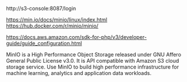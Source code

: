 http://s3-console:8087/login


https://min.io/docs/minio/linux/index.html
https://hub.docker.com/r/minio/minio/

https://docs.aws.amazon.com/sdk-for-php/v3/developer-guide/guide_configuration.html

MinIO is a High Performance Object Storage released under GNU Affero General Public License v3.0.
It is API compatible with Amazon S3 cloud storage service. Use MinIO to build high performance infrastructure for machine learning, analytics and application data workloads.
